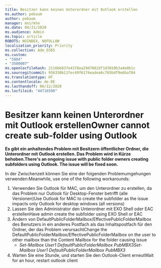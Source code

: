 ```yaml
---
title: Besitzer kann keinen Unterordner mit Outlook erstellen
ms.author: pebaum
author: pebaum
manager: mnirkhe
ms.date: 04/21/2020
ms.audience: Admin
ms.topic: article
ROBOTS: NOINDEX, NOFOLLOW
localization_priority: Priority
ms.collection: Adm_O365
ms.custom:
- "5884"
- "3500007"
ms.openlocfilehash: 2116bb837e4378ea29d7882df1d3010b3a4e0b1c
ms.sourcegitcommit: 936330b11fec49f6174eadea6c765bdf9e6ba784
ms.translationtype: HT
ms.contentlocale: de-DE
ms.lasthandoff: 06/12/2020
ms.locfileid: "44716598"
---
```

# <a name="owner-cannot-create-sub-folder-using-outlook"></a><span data-ttu-id="50f42-102">Besitzer kann keinen Unterordner mit Outlook erstellen</span><span class="sxs-lookup"><span data-stu-id="50f42-102">Owner cannot create sub-folder using Outlook</span></span>

<span data-ttu-id="50f42-103">**Es gibt ein anhaltendes Problem mit Besitzern öffentlicher Ordner, die Unterordner mit Outlook erstellen. Das Problem wird in Kürze behoben.**</span><span class="sxs-lookup"><span data-stu-id="50f42-103">**There's an ongoing issue with public folder owners creating subfolders using Outlook. The issue will be fixed soon.**</span></span>

<span data-ttu-id="50f42-104">In der Zwischenzeit können Sie eine der folgenden Problemumgehungen verwenden:</span><span class="sxs-lookup"><span data-stu-id="50f42-104">Meanwhile, use one of the following workarounds:</span></span>

1. <span data-ttu-id="50f42-105">Verwenden Sie Outlook für MAC, um den Unterordner zu erstellen, da das Problem nur Outlook für Desktop-Fenster betrifft (alle Versionen)</span><span class="sxs-lookup"><span data-stu-id="50f42-105">Use Outlook for MAC to create the subfolder as the issue impacts only Outlook for desktop windows (all versions)</span></span>
2. <span data-ttu-id="50f42-106">Lassen Sie den Administrator den Unterordner mit EXO Shell oder EAC erstellen</span><span class="sxs-lookup"><span data-stu-id="50f42-106">Have admin create the subfolder using EXO Shell or EAC</span></span>
3. <span data-ttu-id="50f42-107">Ändern von DefaultPublicFolderMailbox/EffectivePublicFolderMailbox des Benutzers in ein anderes Postfach als das Inhaltspostfach für den Ordner, der das Problem verursacht</span><span class="sxs-lookup"><span data-stu-id="50f42-107">Change the DefaultPublicFolderMailbox/EffectivePublicFolderMailbox on the user to other mailbox than the Content Mailbox for the folder causing issue</span></span>  
    - <span data-ttu-id="50f42-108">*Set-Mailbox User1 DefaultPublicFolderMailbox PubMBX3*</span><span class="sxs-lookup"><span data-stu-id="50f42-108">*Set-Mailbox User1 DefaultPublicFolderMailbox PubMBX3*</span></span>
4. <span data-ttu-id="50f42-109">Warten Sie eine Stunde, und starten Sie den Outlook-Client erneut</span><span class="sxs-lookup"><span data-stu-id="50f42-109">Wait for an hour, restart outlook client</span></span>